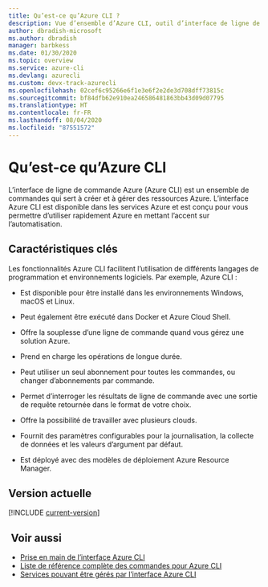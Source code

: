 ```yaml
---
title: Qu’est-ce qu’Azure CLI ?
description: Vue d’ensemble d’Azure CLI, outil d’interface de ligne de commande conçu pour créer et gérer des ressources Azure maintenant disponibles dans les environnements Windows, macOS et Linux.
author: dbradish-microsoft
ms.author: dbradish
manager: barbkess
ms.date: 01/30/2020
ms.topic: overview
ms.service: azure-cli
ms.devlang: azurecli
ms.custom: devx-track-azurecli
ms.openlocfilehash: 02cef6c95266e6f1e3e6f2e2de3d708dff73815c
ms.sourcegitcommit: bf84dfb62e910ea246586481863bb43d09d07795
ms.translationtype: HT
ms.contentlocale: fr-FR
ms.lasthandoff: 08/04/2020
ms.locfileid: "87551572"
---
```

# <a name="what-is-azure-cli"></a>Qu’est-ce qu’Azure CLI

L’interface de ligne de commande Azure (Azure CLI) est un ensemble de commandes qui sert à créer et à gérer des ressources Azure.  L’interface Azure CLI est disponible dans les services Azure et est conçu pour vous permettre d’utiliser rapidement Azure en mettant l’accent sur l’automatisation.

## <a name="key-characteristics"></a>Caractéristiques clés

Les fonctionnalités Azure CLI facilitent l’utilisation de différents langages de programmation et environnements logiciels.  Par exemple, Azure CLI :

- Est disponible pour être installé dans les environnements Windows, macOS et Linux.

- Peut également être exécuté dans Docker et Azure Cloud Shell.
- Offre la souplesse d’une ligne de commande quand vous gérez une solution Azure.
- Prend en charge les opérations de longue durée.
- Peut utiliser un seul abonnement pour toutes les commandes, ou changer d’abonnements par commande.
- Permet d’interroger les résultats de ligne de commande avec une sortie de requête retournée dans le format de votre choix.
- Offre la possibilité de travailler avec plusieurs clouds.
- Fournit des paramètres configurables pour la journalisation, la collecte de données et les valeurs d’argument par défaut.
- Est déployé avec des modèles de déploiement Azure Resource Manager.

## <a name="current-version"></a>Version actuelle

[!INCLUDE [current-version](includes/current-version.md)]

## <a name="see-also"></a> Voir aussi

- [Prise en main de l’interface Azure CLI](get-started-with-azure-cli.md)
- [Liste de référence complète des commandes pour Azure CLI](/cli/azure/reference-index)
- [Services pouvant être gérés par l’interface Azure CLI](azure-services-the-azure-cli-can-manage.md)
